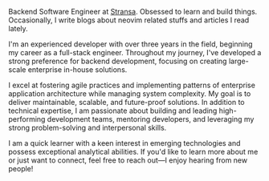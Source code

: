 <p class="about__head">
    Backend Software Engineer at <a href="https://stransa.co.jp/" target="_blank">Stransa</a>. Obsessed to learn and build things. Occasionally, I write blogs about neovim related stuffs and articles I read lately.</p>

<div class="github-card" data-user="btj93"></div>

I'm an experienced developer with over three years in the field, beginning my career as a full-stack engineer. Throughout my journey, I've developed a strong preference for backend development, focusing on creating large-scale enterprise in-house solutions.

I excel at fostering agile practices and implementing patterns of enterprise application architecture while managing system complexity. My goal is to deliver maintainable, scalable, and future-proof solutions. In addition to technical expertise, I am passionate about building and leading high-performing development teams, mentoring developers, and leveraging my strong problem-solving and interpersonal skills.

I am a quick learner with a keen interest in emerging technologies and possess exceptional analytical abilities. If you'd like to learn more about me or just want to connect, feel free to reach out—I enjoy hearing from new people!
